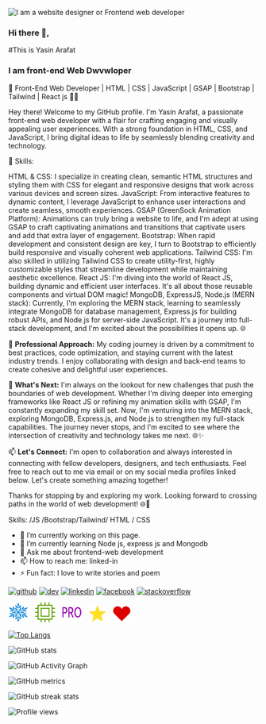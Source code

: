 ![I am a website designer or Frontend web developer](https://media.licdn.com/dms/image/D5616AQFIcniypy0qtw/profile-displaybackgroundimage-shrink_350_1400/0/1696727023285?e=1702512000&v=beta&t=xAaqZSLYCyRAc6aknWyPgfUb0mKWw0wPttzrCXABoYs)
### Hi there 👋,
#This is Yasin Arafat
### I am front-end Web Dwvwloper

👋 Front-End Web Developer | HTML | CSS | JavaScript | GSAP | Bootstrap | Tailwind | React js  👨‍💻

Hey there! Welcome to my GitHub profile. I'm Yasin Arafat, a passionate front-end web developer with a flair for crafting engaging and visually appealing user experiences. With a strong foundation in HTML, CSS, and JavaScript, I bring digital ideas to life by seamlessly blending creativity and technology.

🚀 Skills:

HTML & CSS: I specialize in creating clean, semantic HTML structures and styling them with CSS for elegant and responsive designs that work across various devices and screen sizes.
JavaScript: From interactive features to dynamic content, I leverage JavaScript to enhance user interactions and create seamless, smooth experiences.
GSAP (GreenSock Animation Platform): Animations can truly bring a website to life, and I'm adept at using GSAP to craft captivating animations and transitions that captivate users and add that extra layer of engagement.
Bootstrap: When rapid development and consistent design are key, I turn to Bootstrap to efficiently build responsive and visually coherent web applications.
Tailwind CSS: I'm also skilled in utilizing Tailwind CSS to create utility-first, highly customizable styles that streamline development while maintaining aesthetic excellence.
React JS: I'm diving into the world of React JS, building dynamic and efficient user interfaces. It's all about those reusable components and virtual DOM magic!
MongoDB, ExpressJS, Node.js (MERN stack): Currently, I'm exploring the MERN stack, learning to seamlessly integrate MongoDB for database management, Express.js for building robust APIs, and Node.js for server-side JavaScript. It's a journey into full-stack development, and I'm excited about the possibilities it opens up. 🌐

💼 **Professional Approach:**
My coding journey is driven by a commitment to best practices, code optimization, and staying current with the latest industry trends. I enjoy collaborating with design and back-end teams to create cohesive and delightful user experiences.

🚀 **What's Next:**
I'm always on the lookout for new challenges that push the boundaries of web development. Whether I'm diving deeper into emerging frameworks like React JS or refining my animation skills with GSAP, I'm constantly expanding my skill set. Now, I'm venturing into the MERN stack, exploring MongoDB, Express.js, and Node.js to strengthen my full-stack capabilities. The journey never stops, and I'm excited to see where the intersection of creativity and technology takes me next. 🌐✨

📫 **Let's Connect:**
I'm open to collaboration and always interested in connecting with fellow developers, designers, and tech enthusiasts. Feel free to reach out to me via email or on my social media profiles linked below. Let's create something amazing together!

Thanks for stopping by and exploring my work. Looking forward to crossing paths in the world of web development! 🌐🚀

Skills:  /JS /Bootstrap/Tailwind/ HTML / CSS

- 🔭 I’m currently working on this page. 
- 🌱 I’m currently learning Node js, express js and Mongodb 
- 💬 Ask me about frontend-web development 
- 📫 How to reach me: linked-in 
- ⚡ Fun fact: I love to write stories and poem 


[<img src='https://cdn.jsdelivr.net/npm/simple-icons@3.0.1/icons/github.svg' alt='github' height='40'>](https://github.com/ysYasin/)  [<img src='https://cdn.jsdelivr.net/npm/simple-icons@3.0.1/icons/dev-dot-to.svg' alt='dev' height='40'>](https://dev.to/ysyasin)  [<img src='https://cdn.jsdelivr.net/npm/simple-icons@3.0.1/icons/linkedin.svg' alt='linkedin' height='40'>](https://www.linkedin.com/in/ysyasin/)  [<img src='https://cdn.jsdelivr.net/npm/simple-icons@3.0.1/icons/facebook.svg' alt='facebook' height='40'>](https://www.facebook.com/ysyasinarafatofficial)  [<img src='https://cdn.jsdelivr.net/npm/simple-icons@3.0.1/icons/stackoverflow.svg' alt='stackoverflow' height='40'>](https://stackoverflow.com/users/https://stackoverflow.com/users/22029966/yasin-arafat)  

<a href='https://archiveprogram.github.com/'><img src='https://raw.githubusercontent.com/acervenky/animated-github-badges/master/assets/acbadge.gif' width='40' height='40'></a> <a href='https://docs.github.com/en/developers'><img src='https://raw.githubusercontent.com/acervenky/animated-github-badges/master/assets/devbadge.gif' width='40' height='40'></a> <a href='https://github.com/pricing'><img src='https://raw.githubusercontent.com/acervenky/animated-github-badges/master/assets/pro.gif' width='40' height='40'></a> <a href='https://stars.github.com/'><img src='https://raw.githubusercontent.com/acervenky/animated-github-badges/master/assets/starbadge.gif' width='35' height='35'></a> <a href='https://docs.github.com/en/github/supporting-the-open-source-community-with-github-sponsors'><img src='https://raw.githubusercontent.com/acervenky/animated-github-badges/master/assets/sponsorbadge.gif' width='35' height='35'></a> 

[![Top Langs](https://github-readme-stats.vercel.app/api/top-langs/?username=ysYasin/)](https://github.com/anuraghazra/github-readme-stats)

![GitHub stats](https://github-readme-stats.vercel.app/api?username=ysYasin/&show_icons=true&count_private=true)  

![GitHub Activity Graph](https://activity-graph.herokuapp.com/graph?username=ysYasin/)  

![GitHub metrics](https://metrics.lecoq.io/ysYasin/)  

![GitHub streak stats](https://streak-stats.demolab.com/?user=ysYasin/)  

![Profile views](https://gpvc.arturio.dev/ysYasin/)  
